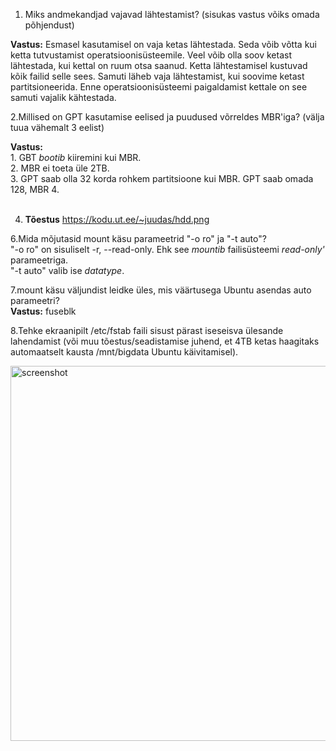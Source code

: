 1. Miks andmekandjad vajavad lähtestamist? (sisukas vastus võiks omada põhjendust) <br>


**Vastus:** 
Esmasel kasutamisel on vaja ketas lähtestada. Seda võib võtta kui ketta
tutvustamist operatsioonisüsteemile. Veel võib olla soov ketast lähtestada, kui kettal on ruum otsa saanud. 
Ketta lähtestamisel kustuvad kõik failid selle sees. Samuti läheb vaja lähtestamist, kui soovime ketast partitsioneerida. 
Enne operatsioonisüsteemi paigaldamist kettale on see samuti vajalik kähtestada. <br>

2.Millised on GPT kasutamise eelised ja puudused võrreldes MBR'iga? (välja tuua vähemalt 3 eelist) <br>

**Vastus:** <br> 1. GBT *bootib* kiiremini kui MBR. <br>
            2. MBR ei toeta üle 2TB. <br>
            3. GPT saab olla 32 korda rohkem partitsioone kui MBR. GPT saab omada 128, MBR 4. <br> <br>
            
4. **Tõestus** https://kodu.ut.ee/~juudas/hdd.png <br>


6.Mida mõjutasid mount käsu parameetrid "-o ro" ja "-t auto"? <br>
"-o ro" on sisuliselt -r, --read-only. Ehk see *mountib* failisüsteemi *read-only'* parameetriga. <br>
"-t auto" valib ise *datatype*. 

7.mount käsu väljundist leidke üles, mis väärtusega Ubuntu asendas auto parameetri? <br>
**Vastus:** fuseblk <br>

8.Tehke ekraanipilt /etc/fstab faili sisust pärast iseseisva ülesande lahendamist (või muu tõestus/seadistamise juhend, 
et 4TB ketas haagitaks automaatselt kausta /mnt/bigdata Ubuntu käivitamisel). <br>

<img src="https://imgur.com/fr9SRdN" alt="screenshot" width="600"/>
